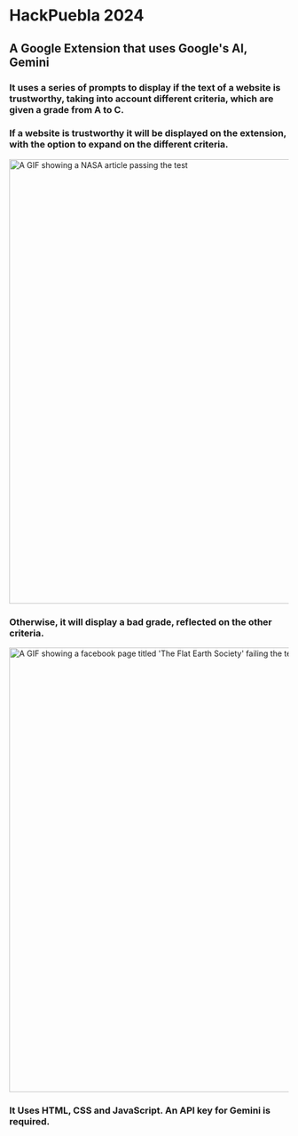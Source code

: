 # HackPuebla 2024
## A Google Extension that uses Google's AI, Gemini
### It uses a series of prompts to display if the text of a website is trustworthy, taking into account different criteria, which are given a grade from A to C.
### If a website is trustworthy it will be displayed on the extension, with the option to expand on the different criteria.
<img src="https://github.com/C-h-e-a-t/Media/blob/main/TeCAI/TeCAI_good.gif" alt="A GIF showing a NASA article passing the test" width = "800" />

### Otherwise, it will display a bad grade, reflected on the other criteria.
<img src="https://github.com/C-h-e-a-t/Media/blob/main/TeCAI/TeCAI_bad.gif" alt="A GIF showing a facebook page titled 'The Flat Earth Society' failing the test" width = "800" />

### It Uses HTML, CSS and JavaScript. An API key for Gemini is required.
